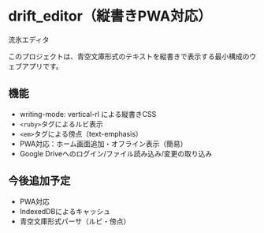 # drift_editor（縦書きPWA対応）
流氷エディタ

このプロジェクトは、青空文庫形式のテキストを縦書きで表示する最小構成のウェブアプリです。

## 機能
- writing-mode: vertical-rl による縦書きCSS
- `<ruby>`タグによるルビ表示
- `<em>`タグによる傍点（text-emphasis）
- PWA対応：ホーム画面追加・オフライン表示（簡易）
- Google Driveへのログイン/ファイル読み込み/変更の取り込み

## 今後追加予定
- PWA対応
- IndexedDBによるキャッシュ
- 青空文庫形式パーサ（ルビ・傍点）